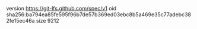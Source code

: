 version https://git-lfs.github.com/spec/v1
oid sha256:ba794ea85fe595f96b7de57b369ed03ebc8b5a469e35c77adebc382fe15ec46a
size 9212
